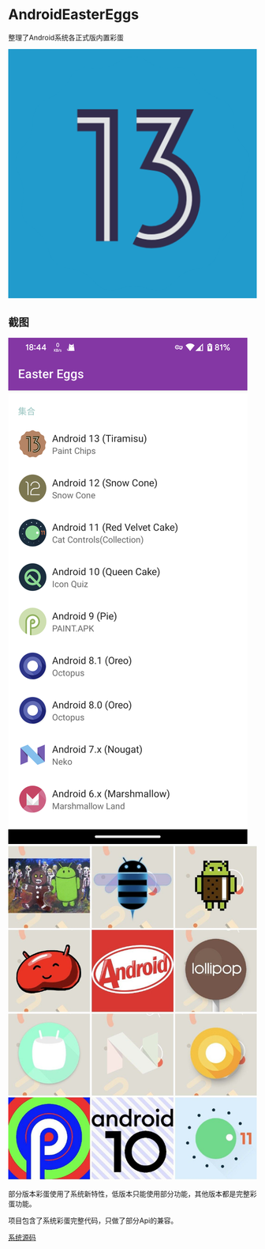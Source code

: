 # AndroidEasterEggs

整理了Android系统各正式版内置彩蛋

![icon](./app/src/main/ic_launcher-playstore.png)

## 截图
![截图1](./images/Screenshot_20220820_184459.png)
![截图2](./images/image.jpeg)

部分版本彩蛋使用了系统新特性，低版本只能使用部分功能，其他版本都是完整彩蛋功能。

项目包含了系统彩蛋完整代码，只做了部分Api的兼容。

[系统源码](https://github.com/aosp-mirror/platform_frameworks_base)
